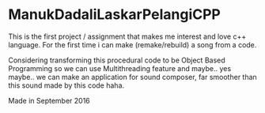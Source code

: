 # ManukDadaliLaskarPelangiCPP

This is the first project / assignment that makes me interest and love c++ language. For the first time i can make (remake/rebuild) a song from a code.

Considering transforming this procedural code to be Object Based Programming so we can use Multithreading feature and maybe.. yes maybe.. we can make an application for sound composer, far smoother than this sound made by this code haha.

Made in September 2016
